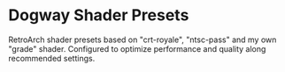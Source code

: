 # Dogway Shader Presets

RetroArch shader presets based on "crt-royale", "ntsc-pass" and my own "grade" shader. Configured to optimize performance and quality along recommended settings.

